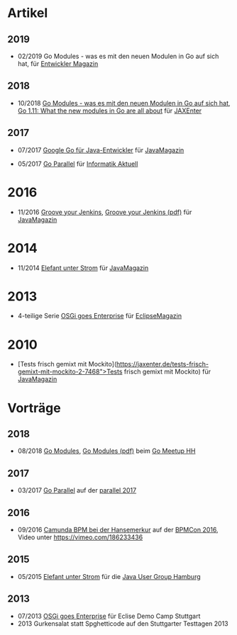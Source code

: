 # Artikel

## 2019

- 02/2019 Go Modules - was es mit den neuen Modulen in Go auf sich hat, für [Entwickler Magazin](https://entwickler.de/entwickler-magazin)

## 2018

- 10/2018 [Go Modules - was es mit den neuen Modulen in Go auf sich hat](https://jaxenter.de/go-modules-go-1-11-75835), [Go 1.11: What the new modules in Go are all about](https://devopsconference.de/blog/go-1-11-new-modules/) für [JAXEnter](https://jaxenter.de)

## 2017

- 07/2017 [Google Go für Java-Entwickler](https://jaxenter.de/google-go-golang-java-55356) für [JavaMagazin](https://jaxenter.de/magazine/java-magazin)

- 05/2017 [Go Parallel](https://www.informatik-aktuell.de/entwicklung/programmiersprachen/go-parallel.html) für [Informatik Aktuell](https://www.informatik-aktuell.de)

# 2016

- 11/2016 [Groove your Jenkins](https://jaxenter.de/groove-your-jenkins-49423), [Groove your Jenkins (pdf)](https://www.ppi.de/fileadmin/user_upload/Software-Entwicklung/Presse/Jm_Groove_your_Jenkins_08.16.pdf) für [JavaMagazin](https://jaxenter.de/magazine/java-magazin)

# 2014

- 11/2014 [Elefant unter Strom](https://jaxenter.de/elefant-unter-strom-270) für [JavaMagazin](https://jaxenter.de/magazine/java-magazin)

# 2013

- 4-teilige Serie [OSGi goes Enterprise](https://jaxenter.de/modulare-enterprise-osgi-anwendungen-lets-transact-4-3725) für [EclipseMagazin](https://jaxenter.de/magazine/eclipse-magazin)

# 2010
- [Tests frisch gemixt mit Mockito](https://jaxenter.de/tests-frisch-gemixt-mit-mockito-2-7468">Tests frisch gemixt mit Mockito) für [JavaMagazin](https://jaxenter.de/magazine/java-magazin)

# Vorträge

## 2018

- 08/2018 [Go Modules](https://docs.google.com/presentation/d/1NZrvgruD7Sn9lh6eA6xj65iYqIWX6ZjX-fPefOg16Dk/edit?usp=sharing), [Go Modules (pdf)](https://raw.githubusercontent.com/remast/remast.github.io/master/2018-08-23_GoMeetupHH_Go_Modules.pdf) beim [Go Meetup HH](https://www.meetup.com/de-DE/Go-User-Group-Hamburg/)

## 2017

- 03/2017 [Go Parallel](https://go-talks.appspot.com/github.com/remast/remast.github.io/2017-03_parallel_Go-Parallel/go-parallel.slide) auf der [parallel 2017](https://www.parallelcon.de/)

## 2016

- 09/2016 [Camunda BPM bei der Hansemerkur](https://raw.githubusercontent.com/remast/remast.github.io/master/2016-09_BPMCon_Camunda_HanseMerkur.pdf) auf der [BPMCon 2016](https://camunda.com/events/camundacon/), Video unter https://vimeo.com/186233436

## 2015

- 05/2015 [Elefant unter Strom](https://raw.githubusercontent.com/remast/remast.github.io/master/2015-05_JUGS_HH_Elefant_unter_Strom.pdf) für die [Java User Group Hamburg](http://www.jughh.de)

## 2013

- 07/2013 [OSGi goes Enterprise](https://raw.githubusercontent.com/remast/remast.github.io/master/2013-07_EclipseDemoCamp_OSGi_goes_Enterprise.pdf) für Eclise Demo Camp Stuttgart
- 2013 Gurkensalat statt Spghetticode auf den Stuttgarter Testtagen 2013
